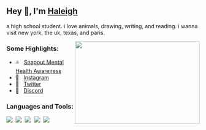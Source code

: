 ## Hey 👋, I'm [Haleigh](https://github.com/Watermelon020194) 


a high school student. i love animals, drawing, writing, and reading. i wanna visit new york, the uk, texas, and paris.

<img align="right" height="215" width="325" alt="" src="https://cdn.dribbble.com/users/416610/screenshots/4801105/coding_desk_flat_vector_ui_ux_design_illustration_motion_animation_gif2.gif" />


### Some Highlights:

- ⭐️ &nbsp; [Snapout Mental Health Awareness](https://snapout.nl/)
- 🤍 &nbsp; [Instagram](https://www.instagram.com/tpwk.haleigh/)
- 🦋 &nbsp; [Twitter](https://twitter.com/tpwk_haleigh)
- 🌻 &nbsp; [Discord](https://discordapp.com/users/848658291050414100)

### Languages and Tools:

![](https://img.shields.io/badge/JavaScript-000000?style=for-the-badge&logo=javascript&logoColor=yellow)&nbsp;
![](https://img.shields.io/badge/Typescript-000000?style=for-the-badge&logo=typescript&logoColor=blue)&nbsp;
![](https://img.shields.io/badge/Linux-000000?style=for-the-badge&logo=linux&logoColor=orange)&nbsp;
![](https://img.shields.io/badge/Discord-000000?style=for-the-badge&logo=discord&logoColor=white)&nbsp;
![](https://img.shields.io/badge/GitHub-000000?style=for-the-badge&logo=github&logoColor=white)&nbsp;
